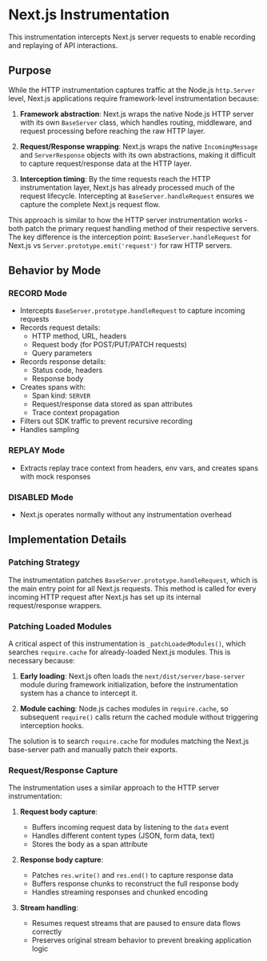 # Next.js Instrumentation

This instrumentation intercepts Next.js server requests to enable recording and replaying of API interactions.

## Purpose

While the HTTP instrumentation captures traffic at the Node.js `http.Server` level, Next.js applications require framework-level instrumentation because:

1. **Framework abstraction**: Next.js wraps the native Node.js HTTP server with its own `BaseServer` class, which handles routing, middleware, and request processing before reaching the raw HTTP layer.

2. **Request/Response wrapping**: Next.js wraps the native `IncomingMessage` and `ServerResponse` objects with its own abstractions, making it difficult to capture request/response data at the HTTP layer.

3. **Interception timing**: By the time requests reach the HTTP instrumentation layer, Next.js has already processed much of the request lifecycle. Intercepting at `BaseServer.handleRequest` ensures we capture the complete Next.js request flow.

This approach is similar to how the HTTP server instrumentation works - both patch the primary request handling method of their respective servers. The key difference is the interception point: `BaseServer.handleRequest` for Next.js vs `Server.prototype.emit('request')` for raw HTTP servers.

## Behavior by Mode

### RECORD Mode

- Intercepts `BaseServer.prototype.handleRequest` to capture incoming requests
- Records request details:
  - HTTP method, URL, headers
  - Request body (for POST/PUT/PATCH requests)
  - Query parameters
- Records response details:
  - Status code, headers
  - Response body
- Creates spans with:
  - Span kind: `SERVER`
  - Request/response data stored as span attributes
  - Trace context propagation
- Filters out SDK traffic to prevent recursive recording
- Handles sampling

### REPLAY Mode

- Extracts replay trace context from headers, env vars, and creates spans with mock responses

### DISABLED Mode

- Next.js operates normally without any instrumentation overhead

## Implementation Details

### Patching Strategy

The instrumentation patches `BaseServer.prototype.handleRequest`, which is the main entry point for all Next.js requests. This method is called for every incoming HTTP request after Next.js has set up its internal request/response wrappers.

### Patching Loaded Modules

A critical aspect of this instrumentation is `_patchLoadedModules()`, which searches `require.cache` for already-loaded Next.js modules. This is necessary because:

1. **Early loading**: Next.js often loads the `next/dist/server/base-server` module during framework initialization, before the instrumentation system has a chance to intercept it.

2. **Module caching**: Node.js caches modules in `require.cache`, so subsequent `require()` calls return the cached module without triggering interception hooks.

The solution is to search `require.cache` for modules matching the Next.js base-server path and manually patch their exports.

### Request/Response Capture

The instrumentation uses a similar approach to the HTTP server instrumentation:

1. **Request body capture**:
   - Buffers incoming request data by listening to the `data` event
   - Handles different content types (JSON, form data, text)
   - Stores the body as a span attribute

2. **Response body capture**:
   - Patches `res.write()` and `res.end()` to capture response data
   - Buffers response chunks to reconstruct the full response body
   - Handles streaming responses and chunked encoding

3. **Stream handling**:
   - Resumes request streams that are paused to ensure data flows correctly
   - Preserves original stream behavior to prevent breaking application logic
